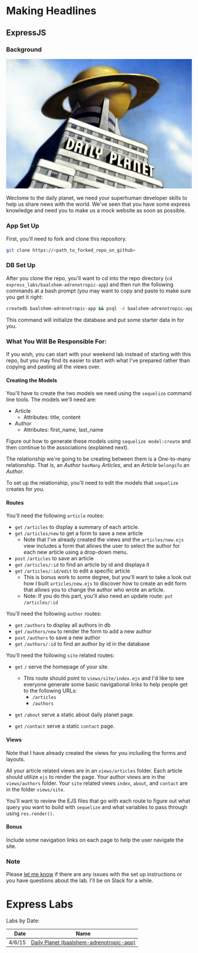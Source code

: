 # Making Headlines
## ExpressJS

### Background

<img src="daily_planet.jpg">

Weclome to the daily planet, we need your superhuman developer skills to help us share news with the world. We've seen that you have some express knowledge and need you to make us a mock website as soon as possible.

### App Set Up

First, you'll need to fork and clone this repository.
```bash
git clone https://<path_to_forked_repo_on_github>
```

### DB Set Up

After you clone the repo, you'll want to cd into the repo directory (`cd express_labs/baalshem-adrenotropic-app`) and then run the following commands at a bash prompt (you may want to copy and paste to make sure you get it right:

```bash
createdb baalshem-adrenotropic-app && psql -d baalshem-adrenotropic-app -a -f baalshem-adrenotropic-db.sql
```

This command will initialize the database and put some starter data in for you.

### What You Will Be Responsible For:

If you wish, you can start with your weekend lab instead of starting with this repo, but you may find its easier to start with what I've prepared rather than copying and pasting all the views over.

#### Creating the Models

You'll have to create the two models we need using the `sequelize` command line tools. The models we'll need are:

  - Article
      + Attributes: title, content
  - Author
      + Attributes: first_name, last_name

Figure out how to generate these models using `sequelize model:create` and then continue to the associations (explained next).

The relationship we're going to be creating between them is a One-to-many relationship. That is, an *Author* `hasMany` *Articles*, and an *Article* `belongsTo` an *Author*.

To set up the relationship, you'll need to edit the models that `sequelize` creates for you.

#### Routes

You'll need the following `article` routes:

* `get`  `/articles` to display a summary of each article.
* `get` `/articles/new` to get a form to save a new article
    - Note that I've already created the views and the `articles/new.ejs` view includes a form that allows the user to select the author for each new article using a drop-down menu.
* `post` `/articles` to save an article
* `get` `/articles/:id` to find an article by id and displaya it
* `get` `/articles/:id/edit` to edit a specific article
    - This is bonus work to some degree, but you'll want to take a look out how I built `articles/new.ejs` to discover how to create an edit form that allows you to change the author who wrote an article.
    - Note: If you do this part, you'll also need an update route:
    `put` `/articles/:id`

You'll need the following `author` routes:

  - `get` `/authors` to display all authors in db
  - `get` `/authors/new` to render the form to add a new author
  - `post` `/authors` to save a new author
  - `get` `/authors/:id` to find an author by id in the database

You'll need the following `site` related routes:

* `get` `/` serve the homepage of your site.
  - This route should point to `views/site/index.ejs` and I'd like to see everyone generate some basic navigational links to help people get to the following URLs:
    + `/articles`
    + `/authors`


* `get` `/about` serve a static about daily planet page.
* `get` `/contact` serve a static `contact` page.

#### Views

Note that I have already created the views for you including the forms and layouts.

All your article related views are in an `views/articles` folder. Each article should utilize `ejs` to render the page. Your author views are in the `views/authors` folder. Your `site` related views `index`, `about`, and `contact` are in the folder `views/site`. 

You'll want to review the EJS files that go with each route to figure out what query you want to build with `sequelize` and what variables to pass through using `res.render()`.


#### Bonus

Include some navigation links on each page to help the user navigate the site.

### Note
Please [let me know](mailto:brett.levenson@ga.co) if there are any issues with the set up instructions or you have questions about the lab. I'll be on Slack for a while.

# Express Labs

Labs by Date:

| Date | Name |
| ---: | ----- |
| 4/6/15 | [Daily Planet (baalshem-adrenotropic-app)](baalshem-adrenotropic-app/README.md) |